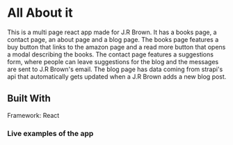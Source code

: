 # All About it 

This is a multi page react app made for J.R Brown. It has a books page, a contact page, an about page and a blog page. The books page features a buy button that links to the amazon page and a read more button that opens a modal describing the books. The contact page features a suggestions form, where people can leave suggestions for the blog and the messages are sent to J.R Brown's email. The blog page has data coming from strapi's api that automatically gets updated when a J.R Brown adds a new blog post.

## Built With

Framework: React

### Live examples of the app

